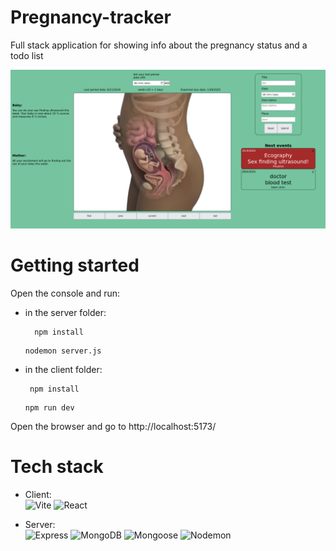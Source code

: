 # Pregnancy-tracker

Full stack application for showing info about the pregnancy status and a todo list 

<p align="center">
  <img src="screen.png" />
</p>


# Getting started

  Open the console and run:
  
  - in the server folder:
    ```
      npm install
    ```

    ```
    nodemon server.js  
    ```

  - in the client folder:
     ```
      npm install
    ```

    ```
    npm run dev
    ```
Open the browser and go to  http://localhost:5173/

# Tech stack

* Client: <br>
 <picture>![Vite](https://img.shields.io/badge/-Vite-646CFF?logo=vite&logoColor=white)</picture>
<picture>![React](https://img.shields.io/badge/React-61DAFB?logo=react&logoColor=black)</picture>

* Server: <br>
   <picture>![Express](https://img.shields.io/badge/Express.js-000000?logo=express&logoColor=white)</picture>
   <picture>![MongoDB](https://img.shields.io/badge/MongoDB-47A248?logo=mongodb&logoColor=white)</picture>
   <picture>![Mongoose](https://img.shields.io/badge/-Mongoose-880000?style=flat&logo=mongoose&logoColor=white)</picture>
   <picture>![Nodemon](https://img.shields.io/badge/-Nodemon-76D04B?style=flat&logo=nodemon&logoColor=white)</picture>
    

